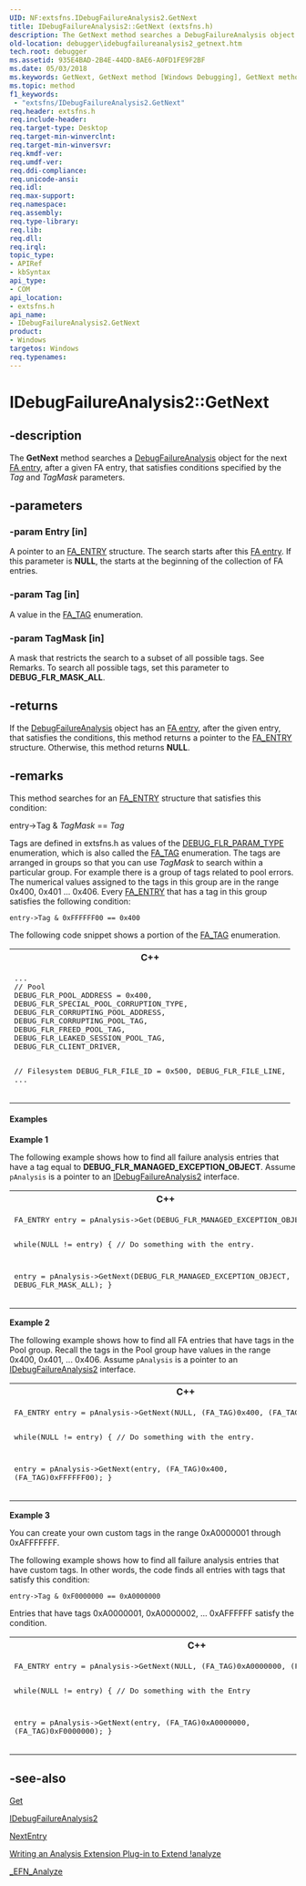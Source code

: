 ```yaml
---
UID: NF:extsfns.IDebugFailureAnalysis2.GetNext
title: IDebugFailureAnalysis2::GetNext (extsfns.h)
description: The GetNext method searches a DebugFailureAnalysis object for the next FA entry, after a given FA entry, that satisfies conditions specified by the Tag and TagMask parameters.
old-location: debugger\idebugfailureanalysis2_getnext.htm
tech.root: debugger
ms.assetid: 935E4BAD-2B4E-44DD-8AE6-A0FD1FE9F2BF
ms.date: 05/03/2018
ms.keywords: GetNext, GetNext method [Windows Debugging], GetNext method [Windows Debugging],IDebugFailureAnalysis2 interface, IDebugFailureAnalysis2 interface [Windows Debugging],GetNext method, IDebugFailureAnalysis2.GetNext, IDebugFailureAnalysis2::GetNext, debugger.idebugfailureanalysis2_getnext, extsfns/IDebugFailureAnalysis2::GetNext
ms.topic: method
f1_keywords:
 - "extsfns/IDebugFailureAnalysis2.GetNext"
req.header: extsfns.h
req.include-header: 
req.target-type: Desktop
req.target-min-winverclnt: 
req.target-min-winversvr: 
req.kmdf-ver: 
req.umdf-ver: 
req.ddi-compliance: 
req.unicode-ansi: 
req.idl: 
req.max-support: 
req.namespace: 
req.assembly: 
req.type-library: 
req.lib: 
req.dll: 
req.irql: 
topic_type:
- APIRef
- kbSyntax
api_type:
- COM
api_location:
- extsfns.h
api_name:
- IDebugFailureAnalysis2.GetNext
product:
- Windows
targetos: Windows
req.typenames: 
---
```


# IDebugFailureAnalysis2::GetNext


## -description


   The <b>GetNext</b> method searches a <a href="https://docs.microsoft.com/windows-hardware/drivers/ddi/content/extsfns/nn-extsfns-idebugfailureanalysis2">DebugFailureAnalysis</a> object for the next <a href="https://docs.microsoft.com/windows-hardware/drivers/debugger/failure-analysis-entries">FA entry</a>, after a given FA entry, that satisfies conditions specified by the <i>Tag</i> and <i>TagMask</i> parameters.


## -parameters




### -param Entry [in]

A pointer to an <a href="https://docs.microsoft.com/windows-hardware/drivers/ddi/content/extsfns/ns-extsfns-_fa_entry">FA_ENTRY</a> structure. The search starts after this <a href="https://docs.microsoft.com/windows-hardware/drivers/debugger/failure-analysis-entries">FA entry</a>. If this parameter is <b>NULL</b>, the starts at the beginning of the collection of FA entries.


### -param Tag [in]

A value in the <a href="https://docs.microsoft.com/windows-hardware/drivers/debugger/writing-an-analysis-extension-to-extend--analyze">FA_TAG</a> enumeration.


### -param TagMask [in]

A mask that restricts the search to a subset of all possible tags. See Remarks. To search all possible tags, set this parameter to <b>DEBUG_FLR_MASK_ALL</b>.


## -returns



If the <a href="https://docs.microsoft.com/windows-hardware/drivers/ddi/content/extsfns/nn-extsfns-idebugfailureanalysis2">DebugFailureAnalysis</a> object has an <a href="https://docs.microsoft.com/windows-hardware/drivers/debugger/failure-analysis-entries">FA entry</a>, after the given entry, that satisfies the conditions, this method returns a pointer to the <a href="https://docs.microsoft.com/windows-hardware/drivers/ddi/content/extsfns/ns-extsfns-_fa_entry">FA_ENTRY</a> structure. Otherwise, this method returns <b>NULL</b>.




## -remarks



This method searches for an <a href="https://docs.microsoft.com/windows-hardware/drivers/ddi/content/extsfns/ns-extsfns-_fa_entry">FA_ENTRY</a> structure that satisfies this condition:

entry->Tag & <i>TagMask</i> == <i>Tag</i>

Tags are defined in extsfns.h as values of the <a href="https://docs.microsoft.com/windows-hardware/drivers/ddi/content/extsfns/ne-extsfns-_debug_flr_param_type">DEBUG_FLR_PARAM_TYPE</a> enumeration, which is also called the <a href="https://docs.microsoft.com/windows-hardware/drivers/debugger/writing-an-analysis-extension-to-extend--analyze">FA_TAG</a> enumeration. The tags are arranged in groups so that you can use <i>TagMask</i> to search within a particular group. For example there is a group of tags related to pool errors. The numerical values assigned to the tags in this group are in the range 0x400, 0x401 ... 0x406. Every <a href="https://docs.microsoft.com/windows-hardware/drivers/ddi/content/extsfns/ns-extsfns-_fa_entry">FA_ENTRY</a> that has a tag in this group satisfies the following condition:

<code>entry->Tag & 0xFFFFFF00 == 0x400</code>

The following code snippet shows a portion of the <a href="https://docs.microsoft.com/windows-hardware/drivers/debugger/writing-an-analysis-extension-to-extend--analyze">FA_TAG</a> enumeration.

<div class="code"><span codelanguage="ManagedCPlusPlus"><table>
<tr>
<th>C++</th>
</tr>
<tr>
<td>
<pre>...
// Pool
DEBUG_FLR_POOL_ADDRESS = 0x400,
DEBUG_FLR_SPECIAL_POOL_CORRUPTION_TYPE,
DEBUG_FLR_CORRUPTING_POOL_ADDRESS,
DEBUG_FLR_CORRUPTING_POOL_TAG,
DEBUG_FLR_FREED_POOL_TAG,
DEBUG_FLR_LEAKED_SESSION_POOL_TAG,
DEBUG_FLR_CLIENT_DRIVER,

// Filesystem
DEBUG_FLR_FILE_ID = 0x500,
DEBUG_FLR_FILE_LINE,
...</pre>
</td>
</tr>
</table></span></div>

#### Examples

<b>Example 1</b>

The following example shows how to find all failure analysis entries that have a tag equal to <b>DEBUG_FLR_MANAGED_EXCEPTION_OBJECT</b>. Assume <code>pAnalysis</code> is a pointer to an <a href="https://docs.microsoft.com/windows-hardware/drivers/ddi/content/extsfns/nn-extsfns-idebugfailureanalysis2">IDebugFailureAnalysis2</a> interface.

<div class="code"><span codelanguage="ManagedCPlusPlus"><table>
<tr>
<th>C++</th>
</tr>
<tr>
<td>
<pre>FA_ENTRY entry = pAnalysis->Get(DEBUG_FLR_MANAGED_EXCEPTION_OBJECT);

while(NULL != entry)
{
   // Do something with the entry.

   entry = pAnalysis->GetNext(DEBUG_FLR_MANAGED_EXCEPTION_OBJECT, DEBUG_FLR_MASK_ALL);
}</pre>
</td>
</tr>
</table></span></div>
<b>Example 2</b>

The following example shows how to find all FA entries that have tags in the Pool group. Recall the tags in the Pool group have values in the range 0x400, 0x401, ... 0x406. Assume <code>pAnalysis</code> is a pointer to an <a href="https://docs.microsoft.com/windows-hardware/drivers/ddi/content/extsfns/nn-extsfns-idebugfailureanalysis2">IDebugFailureAnalysis2</a> interface.

<div class="code"><span codelanguage="ManagedCPlusPlus"><table>
<tr>
<th>C++</th>
</tr>
<tr>
<td>
<pre>FA_ENTRY entry = pAnalysis->GetNext(NULL, (FA_TAG)0x400, (FA_TAG)0xFFFFFF00);

while(NULL != entry)
{
   // Do something with the entry.

   entry = pAnalysis->GetNext(entry, (FA_TAG)0x400, (FA_TAG)0xFFFFFF00);
}</pre>
</td>
</tr>
</table></span></div>
<b>Example 3</b>

You can create your own custom tags in the range 0xA0000001 through 0xAFFFFFFF.

The following example shows how to find all failure analysis entries that have custom tags. In other words, the code finds all entries with tags that satisfy this condition:

<code>entry->Tag & 0xF0000000 == 0xA0000000</code>

Entries that have tags 0xA0000001, 0xA0000002, ... 0xAFFFFFF satisfy the condition. 

<div class="code"><span codelanguage="ManagedCPlusPlus"><table>
<tr>
<th>C++</th>
</tr>
<tr>
<td>
<pre>
FA_ENTRY entry = pAnalysis->GetNext(NULL, (FA_TAG)0xA0000000, (FA_TAG)0xF0000000);

while(NULL != entry)
{
   // Do something with the Entry

   entry = pAnalysis->GetNext(entry, (FA_TAG)0xA0000000, (FA_TAG)0xF0000000);
}</pre>
</td>
</tr>
</table></span></div>



## -see-also




<a href="https://docs.microsoft.com/windows-hardware/drivers/ddi/content/extsfns/nf-extsfns-idebugfailureanalysis2-get">Get</a>



<a href="https://docs.microsoft.com/windows-hardware/drivers/ddi/content/extsfns/nn-extsfns-idebugfailureanalysis2">IDebugFailureAnalysis2</a>



<a href="https://docs.microsoft.com/windows-hardware/drivers/ddi/content/extsfns/nf-extsfns-idebugfailureanalysis2-nextentry">NextEntry</a>



<a href="https://docs.microsoft.com/windows-hardware/drivers/debugger/writing-an-analysis-extension-to-extend--analyze">Writing an Analysis Extension Plug-in to Extend !analyze</a>



<a href="https://docs.microsoft.com/windows-hardware/drivers/ddi/content/extsfns/nc-extsfns-ext_analysis_plugin">_EFN_Analyze</a>
 

 

